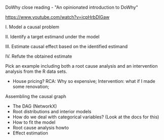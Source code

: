 DoWhy close reading - "An opinionated introduction to DoWhy"


https://www.youtube.com/watch?v=icpHrbDlGaw

I. Model a causal problem

II. Identify a target estimand under the model

III. Estimate causal effect based on the identified estimand

IV. Refute the obtained estimate

Pick an example including both a root cause analysis and an intervention analysis from the R data sets.

* House pricing? RCA: Why so expensive; Intervention: what if I made some renovation;

Assembling the causal graph

* The DAG (NetworkX)
* Root distributions and interior models
* How do we deal with categorical variables? (Look at the docs for this)
* How to fit the model
* Root cause analysis howto
* Effect estimation
